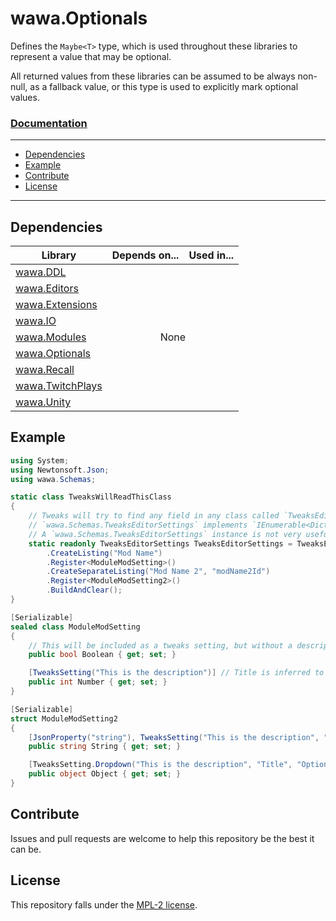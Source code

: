 # wawa.Optionals

Defines the `Maybe<T>` type, which is used throughout these libraries to represent a value that may be optional.

All returned values from these libraries can be assumed to be always non-null, as a fallback value, or this type is used
to explicitly mark optional values.

### [Documentation](https://github.com/Emik03/wawa/blob/main/wawa.Optionals/Documentation/wawa.Optionals.md)

---

- [Dependencies](#dependencies)
- [Example](#example)
- [Contribute](#contribute)
- [License](#license)

---

## Dependencies

<table>
    <thead>
        <tr>
            <th>Library</th>
            <th>Depends on...</th>
            <th>Used in...</th>
        </tr>
    </thead>
    <tbody>
        <tr>
            <td><a href="https://github.com/Emik03/wawa/tree/main/wawa.DDL">wawa.DDL</a></td>
            <td align="center" colspan="2" rowspan="9" style="text-align: center;">None</td>
        </tr>
        <tr>
            <td><a href="https://github.com/Emik03/wawa/tree/main/wawa.Editors">wawa.Editors</a></td>
        </tr>
        <tr>
            <td><a href="https://github.com/Emik03/wawa/tree/main/wawa.Extensions">wawa.Extensions</a></td>
        </tr>
        <tr>
            <td><a href="https://github.com/Emik03/wawa/tree/main/wawa.IO">wawa.IO</a></td>
        </tr>
        <tr>
            <td><a href="https://github.com/Emik03/wawa/tree/main/wawa.Modules">wawa.Modules</a></td>
        </tr>
        <tr>
            <td><a href="https://github.com/Emik03/wawa/tree/main/wawa.Optionals">wawa.Optionals</a></td>
        </tr>
        <tr>
            <td><a href="https://github.com/Emik03/wawa/tree/main/wawa.Recall">wawa.Recall</a></td>
        </tr>
        <tr>
            <td><a href="https://github.com/Emik03/wawa/tree/main/wawa.TwitchPlays">wawa.TwitchPlays</a></td>
        </tr>
        <tr>
            <td><a href="https://github.com/Emik03/wawa/tree/main/wawa.Unity">wawa.Unity</a></td>
        </tr>
    </tbody>
</table>

## Example

```csharp
using System;
using Newtonsoft.Json;
using wawa.Schemas;

static class TweaksWillReadThisClass
{
    // Tweaks will try to find any field in any class called `TweaksEditorSettings`, regardless of accessibility.
    // `wawa.Schemas.TweaksEditorSettings` implements `IEnumerable<Dictionary<string, object>>` to make this work.
    // A `wawa.Schemas.TweaksEditorSettings` instance is not very useful as a consumer, so you can leave it private. 
    static readonly TweaksEditorSettings TweaksEditorSettings = TweaksEditorSettings 
        .CreateListing("Mod Name") 
        .Register<ModuleModSetting>()
        .CreateSeparateListing("Mod Name 2", "modName2Id")
        .Register<ModuleModSetting2>()
        .BuildAndClear();
}

[Serializable]
sealed class ModuleModSetting
{
    // This will be included as a tweaks setting, but without a description, and the title be `Boolean`.
    public bool Boolean { get; set; }

    [TweaksSetting("This is the description")] // Title is inferred to be `Number`.
    public int Number { get; set; }
}

[Serializable]
struct ModuleModSetting2
{
    [JsonProperty("string"), TweaksSetting("This is the description", "Title")]
    public string String { get; set; }

    [TweaksSetting.Dropdown("This is the description", "Title", "Option 1", "Option 2", "Option 3")]
    public object Object { get; set; }
}
```

## Contribute

Issues and pull requests are welcome to help this repository be the best it can be.

## License

This repository falls under the [MPL-2 license](https://www.mozilla.org/en-US/MPL/2.0/).
